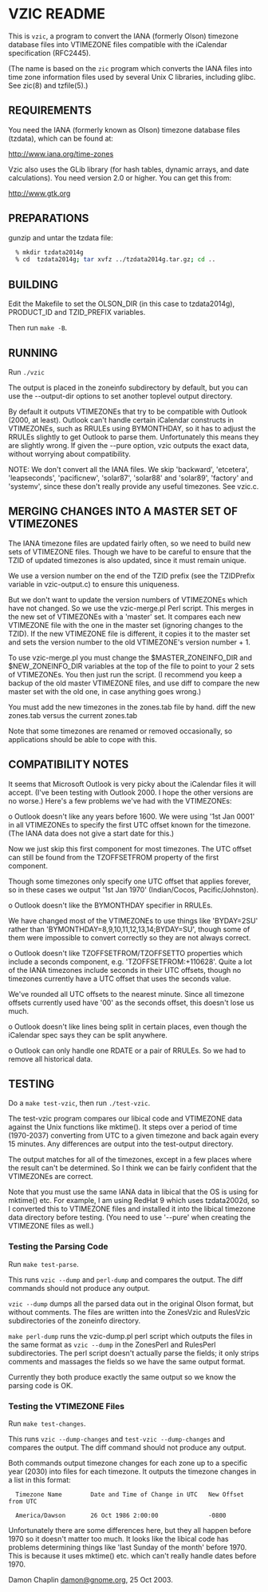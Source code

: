 # VZIC README

This is `vzic`, a program to convert the IANA (formerly Olson)
timezone database files into VTIMEZONE files compatible with the
iCalendar specification (RFC2445).

(The name is based on the `zic` program which converts the IANA files into
time zone information files used by several Unix C libraries, including
glibc. See zic(8) and tzfile(5).)

## REQUIREMENTS

You need the IANA (formerly known as Olson) timezone database files (tzdata),
which  can be found at:

  <http://www.iana.org/time-zones>

Vzic also uses the GLib library (for hash tables, dynamic arrays, and date
calculations). You need version 2.0 or higher. You can get this from:

  <http://www.gtk.org>

## PREPARATIONS

gunzip and untar the tzdata file:

```bash
  % mkdir tzdata2014g
  % cd  tzdata2014g; tar xvfz ../tzdata2014g.tar.gz; cd ..
```

## BUILDING

Edit the Makefile to set the OLSON_DIR (in this case to tzdata2014g),
PRODUCT_ID and TZID_PREFIX variables.

Then run `make -B`.

## RUNNING

Run `./vzic`

The output is placed in the zoneinfo subdirectory by default,
but you can use the --output-dir options to set another toplevel output
directory.

By default it outputs VTIMEZONEs that try to be compatible with Outlook
(2000, at least). Outlook can't handle certain iCalendar constructs in
VTIMEZONEs, such as RRULEs using BYMONTHDAY, so it has to adjust the RRULEs
slightly to get Outlook to parse them. Unfortunately this means they are
slightly wrong. If given the --pure option, vzic outputs the exact data,
without worrying about compatibility.

NOTE: We don't convert all the IANA files. We skip 'backward', 'etcetera',
'leapseconds', 'pacificnew', 'solar87', 'solar88' and 'solar89', 'factory'
and 'systemv', since these don't really provide any useful timezones.
See vzic.c.

## MERGING CHANGES INTO A MASTER SET OF VTIMEZONES

The IANA timezone files are updated fairly often, so we need to build new
sets of VTIMEZONE files. Though we have to be careful to ensure that the TZID
of updated timezones is also updated, since it must remain unique.

We use a version number on the end of the TZID prefix (see the TZIDPrefix
variable in vzic-output.c) to ensure this uniqueness.

But we don't want to update the version numbers of VTIMEZONEs which have not
changed. So we use the vzic-merge.pl Perl script. This merges in the new set
of VTIMEZONEs with a 'master' set. It compares each new VTIMEZONE file with
the one in the master set (ignoring changes to the TZID). If the new
VTIMEZONE file is different, it copies it to the master set and sets the
version number to the old VTIMEZONE's version number + 1.

To use vzic-merge.pl you must change the $MASTER_ZONEINFO_DIR and
$NEW_ZONEINFO_DIR variables at the top of the file to point to your 2 sets of
VTIMEZONEs. You then just run the script. (I recommend you keep a backup of
the old master VTIMEZONE files, and use diff to compare the new master set
with the old one, in case anything goes wrong.)

You must add the new timezones in the zones.tab file by hand.
diff the new zones.tab versus the current zones.tab

Note that some timezones are renamed or removed occasionally, so applications
should be able to cope with this.

## COMPATIBILITY NOTES

It seems that Microsoft Outlook is very picky about the iCalendar files it
will accept. (I've been testing with Outlook 2000. I hope the other versions
are no worse.) Here's a few problems we've had with the VTIMEZONEs:

 o Outlook doesn't like any years before 1600. We were using '1st Jan 0001'
   in all VTIMEZONEs to specify the first UTC offset known for the timezone.
   (The IANA data does not give a start date for this.)

   Now we just skip this first component for most timezones. The UTC offset
   can still be found from the TZOFFSETFROM property of the first component.

   Though some timezones only specify one UTC offset that applies forever,
   so in these cases we output '1st Jan 1970' (Indian/Cocos,
   Pacific/Johnston).

 o Outlook doesn't like the BYMONTHDAY specifier in RRULEs.

   We have changed most of the VTIMEZONEs to use things like 'BYDAY=2SU'
   rather than 'BYMONTHDAY=8,9,10,11,12,13,14;BYDAY=SU', though some of
   them were impossible to convert correctly so they are not always correct.

 o Outlook doesn't like TZOFFSETFROM/TZOFFSETTO properties which include a
   seconds component, e.g. 'TZOFFSETFROM:+110628'.
   Quite a lot of the IANA timezones include seconds in their UTC offsets,
   though no timezones currently have a UTC offset that uses the seconds
   value.

   We've rounded all UTC offsets to the nearest minute. Since all timezone
   offsets currently used have '00' as the seconds offset, this doesn't lose
   us much.

 o Outlook doesn't like lines being split in certain places, even though
   the iCalendar spec says they can be split anywhere.

 o Outlook can only handle one RDATE or a pair of RRULEs. So we had to remove
   all historical data.

## TESTING

Do a `make test-vzic`, then run `./test-vzic`.

The test-vzic program compares our libical code and VTIMEZONE data against
the Unix functions like mktime(). It steps over a period of time (1970-2037)
converting from UTC to a given timezone and back again every 15 minutes.
Any differences are output into the test-output directory.

The output matches for all of the timezones, except in a few places where the
result can't be determined. So I think we can be fairly confident that the
VTIMEZONEs are correct.

Note that you must use the same IANA data in libical that the OS is using
for mktime() etc. For example, I am using RedHat 9 which uses tzdata2002d,
so I converted this to VTIMEZONE files and installed it into the libical
timezone data directory before testing. (You need to use '--pure' when
creating the VTIMEZONE files as well.)

### Testing the Parsing Code

Run `make test-parse`.

This runs `vzic --dump` and `perl-dump` and compares the output. The diff
commands should not produce any output.

`vzic --dump` dumps all the parsed data out in the original Olson format,
but without comments. The files are written into the ZonesVzic and RulesVzic
subdirectories of the zoneinfo directory.

`make perl-dump` runs the vzic-dump.pl perl script which outputs the files
in the same format as `vzic --dump` in the ZonesPerl and RulesPerl
subdirectories. The perl script doesn't actually parse the fields; it only
strips comments and massages the fields so we have the same output format.

Currently they both produce exactly the same output so we know the parsing
code is OK.

### Testing the VTIMEZONE Files

Run `make test-changes`.

This runs `vzic --dump-changes` and `test-vzic --dump-changes` and compares
the output. The diff command should not produce any output.

Both commands output timezone changes for each zone up to a specific year
(2030) into files for each timezone. It outputs the timezone changes in a
list in this format:

```text
  Timezone Name        Date and Time of Change in UTC   New Offset from UTC

  America/Dawson       26 Oct 1986 2:00:00              -0800
```

Unfortunately there are some differences here, but they all happen before
1970 so it doesn't matter too much. It looks like the libical code has
problems determining things like 'last Sunday of the month' before 1970.
This is because it uses mktime() etc. which can't really handle dates
before 1970.

Damon Chaplin <damon@gnome.org>, 25 Oct 2003.
